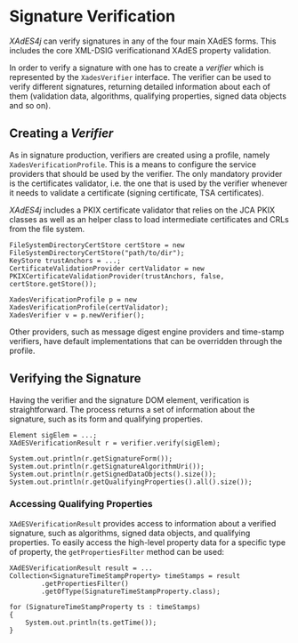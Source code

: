 # Signature Verification #

_XAdES4j_ can verify signatures in any of the four main XAdES forms. This includes the core XML-DSIG verificationand XAdES property validation.

In order to verify a signature with one has to create a _verifier_ which is represented by the `XadesVerifier` interface. The verifier can be used to verify different signatures, returning detailed information about each of them (validation data, algorithms, qualifying properties, signed data objects and so on).

## Creating a _Verifier_ ##

As in signature production, verifiers are created using a profile, namely `XadesVerificationProfile`.  This is a means to configure the service providers that should be used by the verifier. The only mandatory provider is the certificates validator, i.e. the one that is used by the verifier whenever it needs to validate a certificate (signing certificate, TSA certificates).

_XAdES4j_ includes a PKIX certificate validator that relies on the JCA PKIX classes as well as an helper class to load intermediate certificates and CRLs from the file system.

```
FileSystemDirectoryCertStore certStore = new FileSystemDirectoryCertStore("path/to/dir");
KeyStore trustAnchors = ...;
CertificateValidationProvider certValidator = new PKIXCertificateValidationProvider(trustAnchors, false, certStore.getStore());

XadesVerificationProfile p = new XadesVerificationProfile(certValidator);
XadesVerifier v = p.newVerifier();
```

Other providers, such as message digest engine providers and time-stamp verifiers, have default implementations that can be overridden through the profile.

## Verifying the Signature ##

Having the verifier and the signature DOM element, verification is straightforward. The process returns a set of information about the signature, such as its form and qualifying properties.

```
Element sigElem = ...;
XAdESVerificationResult r = verifier.verify(sigElem);

System.out.println(r.getSignatureForm());
System.out.println(r.getSignatureAlgorithmUri());
System.out.println(r.getSignedDataObjects().size());
System.out.println(r.getQualifyingProperties().all().size());
```

### Accessing Qualifying Properties ###
`XAdESVerificationResult` provides access to information about a verified signature, such as algorithms, signed data objects, and qualifying properties. To easily access the high-level property data for a specific type of property, the `getPropertiesFilter` method can be used:
```
XAdESVerificationResult result = ...
Collection<SignatureTimeStampProperty> timeStamps = result 
        .getPropertiesFilter()
        .getOfType(SignatureTimeStampProperty.class);

for (SignatureTimeStampProperty ts : timeStamps)
{
    System.out.println(ts.getTime());
}
```